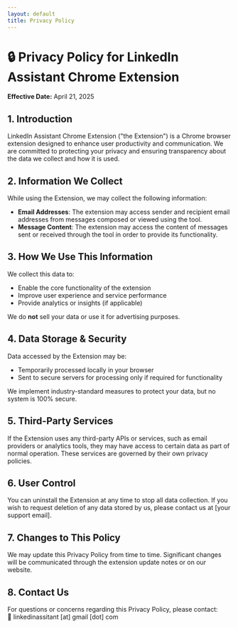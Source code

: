 ```yaml
---
layout: default
title: Privacy Policy
---
```


# 🔒 Privacy Policy for LinkedIn Assistant Chrome Extension

**Effective Date:** April 21, 2025

## 1. Introduction

LinkedIn Assistant Chrome Extension ("the Extension") is a Chrome browser extension designed to enhance user productivity and communication. We are committed to protecting your privacy and ensuring transparency about the data we collect and how it is used.

## 2. Information We Collect

While using the Extension, we may collect the following information:

- **Email Addresses**: The extension may access sender and recipient email addresses from messages composed or viewed using the tool.
- **Message Content**: The extension may access the content of messages sent or received through the tool in order to provide its functionality.

## 3. How We Use This Information

We collect this data to:

- Enable the core functionality of the extension
- Improve user experience and service performance
- Provide analytics or insights (if applicable)

We do **not** sell your data or use it for advertising purposes.

## 4. Data Storage & Security

Data accessed by the Extension may be:

- Temporarily processed locally in your browser
- Sent to secure servers for processing only if required for functionality

We implement industry-standard measures to protect your data, but no system is 100% secure.

## 5. Third-Party Services

If the Extension uses any third-party APIs or services, such as email providers or analytics tools, they may have access to certain data as part of normal operation. These services are governed by their own privacy policies.

## 6. User Control

You can uninstall the Extension at any time to stop all data collection. If you wish to request deletion of any data stored by us, please contact us at [your support email].

## 7. Changes to This Policy

We may update this Privacy Policy from time to time. Significant changes will be communicated through the extension update notes or on our website.

## 8. Contact Us

For questions or concerns regarding this Privacy Policy, please contact:  
📧 linkedinassitant [at] gmail [dot] com
